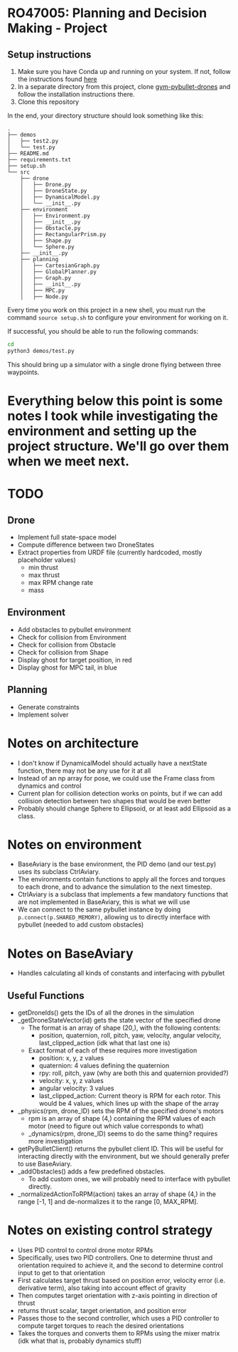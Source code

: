 # RO47005: Planning and Decision Making - Project
## Setup instructions
1. Make sure you have Conda up and running on your system. If not, follow the instructions found [here](https://docs.anaconda.com/miniconda/)
2. In a separate directory from this project, clone [gym-pybullet-drones](https://github.com/utiasDSL/gym-pybullet-drones) and follow the installation instructions there.
3. Clone this repository

In the end, your directory structure should look something like this:
```
.
├── demos
│   ├── test2.py
│   └── test.py
├── README.md
├── requirements.txt
├── setup.sh
└── src
    ├── drone
    │   ├── Drone.py
    │   ├── DroneState.py
    │   ├── DynamicalModel.py
    │   └── __init__.py
    ├── environment
    │   ├── Environment.py
    │   ├── __init__.py
    │   ├── Obstacle.py
    │   ├── RectangularPrism.py
    │   ├── Shape.py
    │   └── Sphere.py
    ├── __init__.py
    ├── planning
    │   ├── CartesianGraph.py
    │   ├── GlobalPlanner.py
    │   ├── Graph.py
    │   ├── __init__.py
    │   ├── MPC.py
    │   ├── Node.py
```

Every time you work on this project in a new shell, you must run the command `source setup.sh` to configure your environment for working on it.

If successful, you should be able to run the following commands:
```bash
cd 
python3 demos/test.py
```
This should bring up a simulator with a single drone flying between three waypoints.






# Everything below this point is some notes I took while investigating the environment and setting up the project structure. We'll go over them when we meet next.




# TODO
## Drone
- Implement full state-space model
- Compute difference between two DroneStates
- Extract properties from URDF file (currently hardcoded, mostly placeholder values)
    - min thrust
    - max thrust
    - max RPM change rate
    - mass

## Environment
- Add obstacles to pybullet environment
- Check for collision from Environment
- Check for collision from Obstacle
- Check for collision from Shape
- Display ghost for target position, in red
- Display ghost for MPC tail, in blue

## Planning
- Generate constraints
- Implement solver


# Notes on architecture
- I don't know if DynamicalModel should actually have a nextState function, there may not be any use for it at all
- Instead of an np array for pose, we could use the Frame class from dynamics and control
- Current plan for collision detection works on points, but if we can add collision detection between two shapes that would be even better
- Probably should change Sphere to Ellipsoid, or at least add Ellipsoid as a class.

# Notes on environment
- BaseAviary is the base environment, the PID demo (and our test.py) uses its subclass CtrlAviary.
- The environments contain functions to apply all the forces and torques to each drone, and to advance the simulation to the next timestep.
- CtrlAviary is a subclass that implements a few mandatory functions that are not implemented in BaseAviary, this is what we will use
- We can connect to the same pybullet instance by doing `p.connect(p.SHARED_MEMORY)`, allowing us to directly interface with pybullet (needed to add custom obstacles)

# Notes on BaseAviary
- Handles calculating all kinds of constants and interfacing with pybullet

## Useful Functions
- getDroneIds() gets the IDs of all the drones in the simulation
- \_getDroneStateVector(id) gets the state vector of the specified drone
    - The format is an array of shape (20,), with the following contents:
        - position, quaternion, roll, pitch, yaw, velocity, angular velocity, last_clipped_action (idk what that last one is)
    - Exact format of each of these requires more investigation
        - position: x, y, z values
        - quaternion: 4 values defining the quaternion
        - rpy: roll, pitch, yaw (why are both this and quaternion provided?)
        - velocity: x, y, z values
        - angular velocity: 3 values
        - last_clipped_action: Current theory is RPM for each rotor. This would be 4 values, which lines up with the shape of the array
- \_physics(rpm, drone_ID) sets the RPM of the specified drone's motors
    - rpm is an array of shape (4,) containing the RPM values of each motor (need to figure out which value corresponds to what)
    - \_dynamics(rpm, drone_ID) seems to do the same thing? requires more investigation
- getPyBulletClient() returns the pybullet client ID. This will be useful for interacting directly with the environment, but we should generally prefer to use BaseAviary.
- \_addObstacles() adds a few predefined obstacles. 
    - To add custom ones, we will probably need to interface with pybullet directly.
- \_normalizedActionToRPM(action) takes an array of shape (4,) in the range [-1, 1] and de-normalizes it to the range [0, MAX_RPM].

# Notes on existing control strategy
- Uses PID control to control drone motor RPMs
- Specifically, uses two PID controllers. One to determine thrust and orientation required to achieve it, and the second to determine control input to get to that orientation
- First calculates target thrust based on position error, velocity error (i.e. derivative term), also taking into account effect of gravity
- Then computes target orientation with z-axis pointing in direction of thrust
- returns thrust scalar, target orientation, and position error
- Passes those to the second controller, which uses a PID controller to compute target torques to reach the desired orientations
- Takes the torques and converts them to RPMs using the mixer matrix (idk what that is, probably dynamics stuff)
